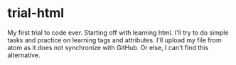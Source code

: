 # trial-html
My first trial to code ever. Starting off with learning html. 
I'll try to do simple tasks and practice on learning tags and attributes.
I'll upload my file from atom as it does not synchronize with GitHub. Or else, I can't find this alternative. 
